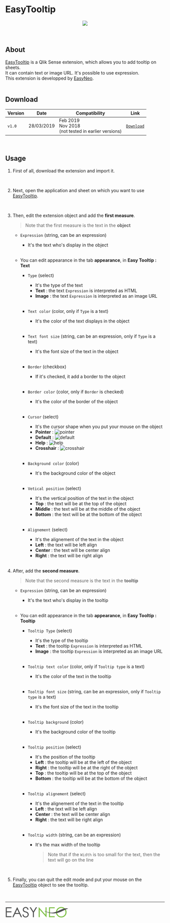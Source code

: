 # EasyTooltip

<p align="center">
  <img src="https://github.com/sebastiengunther/EasyTooltip/blob/master/easy-tooltip-preview.png?raw=true"/>
</p>
<br/>

## About

[EasyTooltip](https://github.com/sebastiengunther/EasyTooltip/) is a Qlik Sense extension, which allows you to add tooltip on sheets.
<br/>
It can contain text or image URL. It's possible to use expression.
<br/>
This extension is developped by [EasyNeo](https://www.easyneo.fr/).
<br/>
<br/>

## Download
  
| Version | Date | Compatibility | Link |
| --- | --- | --- | --- |
| `v1.0` | 28/03/2019 | Feb 2019 <br/> Nov 2018 <br/> (not tested in earlier versions) | [`Download`](https://github.com/sebastiengunther/EasyTooltip/archive/master.zip) |
  
<br/>

## Usage

1. First of all, download the extension and import it.
  <br/>

2. Next, open the application and sheet on which you want to use [EasyTooltip](https://github.com/sebastiengunther/EasyTooltip/).
  <br/>

3. Then, edit the extension object and add the __first measure__.
    > Note that the first measure is the text in the __object__
    * `Expression` (string, can be an expression)
      * It's the text who's display in the object
      <br/>

    * You can edit appearance in the tab __appearance__, in __Easy Tooltip : Text__
      
      * `Type` (select)
        * It's the type of the text
        * __Text__ : the text `Expression` is interpreted as HTML
        * __Image__ : the text `Expression` is interpreted as an image URL
        <br/>

      * `Text color` (color, only if `Type` is a text)
        * It's the color of the text displays in the object
        <br/>

      * `Text font size` (string, can be an expression, only if `Type` is a text)
        * It's the font size of the text in the object
        <br/>
      
      * `Border` (checkbox)
        * If it's checked, it add a border to the object
        <br/>
      
      * `Border color` (color, only if `Border` is checked)
        * It's the color of the border of the object
        <br/>
      
      * `Cursor` (select)
        * It's the cursor shape when you put your mouse on the object
        * __Pointer__ : ![pointer](https://developer.mozilla.org/@api/deki/files/3449/=pointer.gif)
        * __Default__ : ![default](https://developer.mozilla.org/@api/deki/files/3438/=default.gif)
        * __Help__ : ![help](https://developer.mozilla.org/@api/deki/files/3442/=help.gif)
        * __Crosshair__ : ![crosshair](https://developer.mozilla.org/@api/deki/files/3437/=crosshair.gif)
        <br/>

      * `Background color` (color)
        * It's the background color of the object
        <br/>

      * `Vetical position` (select)
        * It's the vertical position of the text in the object
        * __Top__ : the text will be at the top of the object
        * __Middle__ : the text will be at the middle of the object
        * __Bottom__ : the text will be at the bottom of the object
        <br/>

      * `Alignement` (select)
        * It's the alignement of the text in the object
        * __Left__ : the text will be left align
        * __Center__ : the text will be center align
        * __Right__ : the text will be right align
        <br/>

4. After, add the __second measure__.
    > Note that the second measure is the text in the __tooltip__
    * `Expression` (string, can be an expression)
      * It's the text who's display in the tooltip
      <br/>
      
    * You can edit appearance in the tab __appearance__, in __Easy Tooltip : Tooltip__

      * `Tooltip Type` (select)
        * It's the type of the tooltip
        * __Text__ : the tooltip `Expression` is interpreted as HTML
        * __Image__ : the tooltip `Expression` is interpreted as an image URL
        <br/>

      * `Tooltip text color` (color, only if `Tooltip type` is a text)
        * It's the color of the text in the tooltip
        <br/>

      * `Tooltip font size` (string, can be an expression, only if `Tooltip type` is a text)
        * It's the font size of the text in the tooltip
        <br/>

      * `Tooltip background` (color)
        * It's the background color of the tooltip
        <br/>

      * `Tooltip position` (select)
        * It's the position of the tooltip
        * __Left__ : the tooltip will be at the left of the object
        * __Right__ : the tooltip will be at the right of the object
        * __Top__ : the tooltip will be at the top of the object
        * __Bottom__ : the tooltip will be at the bottom of the object
        <br/>

      * `Tooltip alignement` (select)
        * It's the alignement of the text in the tooltip
        * __Left__ : the text will be left align
        * __Center__ : the text will be center align
        * __Right__ : the text will be right align
        <br/>

      * `Tooltip width` (string, can be an expression)
        * It's the max width of the tooltip
          > Note that if the `Width` is too small for the text, then the text will go on the line
        <br/>

5. Finally, you can quit the edit mode and put your mouse on the [EasyTooltip](https://github.com/sebastiengunther/EasyTooltip/) object to see the tooltip.


<br/>
<hr/>

[![EasyNEo](https://github.com/sebastiengunther/EasyTableTooltip/blob/master/resources/image/easyneo_transparent.png?raw=true)](https://www.easyneo.fr/)













